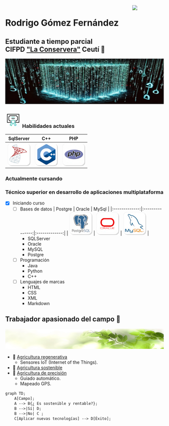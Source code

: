 <!--- Uso HTML para poner una imagen ya que en Markdown no puedo alinearla a la derecha aunque he pensado usar algún truco
como rellenar con espacios en blanco o insertar una imagen transparente delante, me parecía un poco cutre.
La imagen es el Octocat, la mascota de Github--->

<img align='right' src='https://user-images.githubusercontent.com/5713670/87202985-820dcb80-c2b6-11ea-9f56-7ec461c497c3.gif' width='100'>

# Rodrigo Gómez Fernández
## Estudiante a tiempo parcial <br> CIFPD ["La Conservera"](http://www.fplaconservera.es) Ceutí 📖

![Faceta informátia](https://github.com/Raderigo/Raderigo/blob/main/Banner%20codigo.jpg)

### ![](https://github.com/Raderigo/Raderigo/blob/main/Diploma.webp) Habilidades actuales

| SqlServer | C++ | PHP  |
|:-------------:|:---------------:|:-------------:|
| ![SqlServer](https://github.com/Raderigo/Raderigo/blob/main/sqlserver.jpg) | ![C++](https://github.com/Raderigo/Raderigo/blob/main/c++.jpg) | ![PHP](https://github.com/Raderigo/Raderigo/blob/main/php.jpg)  |

### Actualmente cursando
### Técnico superior en desarrollo de aplicaciones multiplataforma


<!--- La siguiente lista gracias al flavor de Github para Markdown (GFM) --->
- [X] Iniciando curso
    - [ ] Bases de datos
        | Postgre       | Oracle       | MySql      |
        |:-------------:|:---------------:|:-------------:|
        | ![Postgre](https://github.com/Raderigo/Raderigo/blob/main/postgre.jpg) | ![Oracle](https://github.com/Raderigo/Raderigo/blob/main/oracle.jpg) | ![MySql](https://github.com/Raderigo/Raderigo/blob/main/mysql.jpg) |
      - SQLServer
      - Oracle
      - MySQL
      - Postgre
    - [ ] Programación
      - Java
      - Python
      - C++
    - [ ] Lenguajes de marcas
      - HTML
      - CSS
      - XML
      - Markdown

## Trabajador apasionado del campo 🌱
![](https://github.com/Raderigo/Raderigo/blob/main/Banner%20hoja.jpg)
* 🌄 [Agricultura regenerativa](https://es.wikipedia.org/wiki/Agricultura_regenerativa)
  * Sensores IoT (Internet of the Things).
* 🍎 [Agricultura sostenible](https://es.wikipedia.org/wiki/Agricultura_sostenible)
* 🚜 [Agricultura de precisión](https://es.wikipedia.org/wiki/Agricultura_de_precisi%C3%B3n)
  * Guiado automático.
  * Mapeado GPS.

<!--- Gracias a Mermaid, que es un flavor de Markdown soportado por Github, puedo hacer el siguiente diagrama -->
```mermaid
graph TD;
    A[Campo];
    A --> B{¿ Es sostenible y rentable?};
    B -->|Sí| D;
    B -->|No| C ;
    C[Aplicar nuevas tecnologías] --> D[Éxito];
```

